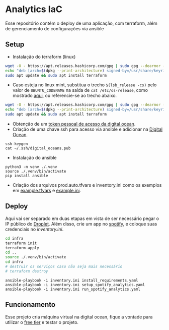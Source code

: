 # Analytics IaC
Esse repositório contém o deploy de uma aplicação, com terraform, além de gerenciamento de configurações via ansible

## Setup

- Instalação do terraform (linux)
```bash
wget -O - https://apt.releases.hashicorp.com/gpg | sudo gpg --dearmor -o /usr/share/keyrings/hashicorp-archive-keyring.gpg
echo "deb [arch=$(dpkg --print-architecture) signed-by=/usr/share/keyrings/hashicorp-archive-keyring.gpg] https://apt.releases.hashicorp.com $(lsb_release -cs) main" | sudo tee /etc/apt/sources.list.d/hashicorp.list
sudo apt update && sudo apt install terraform
```

- Caso esteja no linux mint, substitua o trecho `$(lsb_release -cs)` pelo valor de `UBUNTU_CODENAME` na saída de `cat /etc/os-release`, como mostrado [aqui](https://stackoverflow.com/questions/78592832/cannot-install-hashicorp-vault-in-linuxmint-21-3-the-repository-does-not-have), ou referencie-se ao trecho abaixo.

```bash
wget -O - https://apt.releases.hashicorp.com/gpg | sudo gpg --dearmor -o /usr/share/keyrings/hashicorp-archive-keyring.gpg
echo "deb [arch=$(dpkg --print-architecture) signed-by=/usr/share/keyrings/hashicorp-archive-keyring.gpg] https://apt.releases.hashicorp.com $(sed 's/UBUNTU_CODENAME=//;t;d' /etc/os-release) main" | sudo tee /etc/apt/sources.list.d/hashicorp.list
sudo apt update && sudo apt install terraform
```

- Obtenção de um [token pessoal de acesso da digital ocean](https://docs.digitalocean.com/reference/api/create-personal-access-token/).
- Criação de uma chave ssh para acesso via ansible e adicionar na [Digital Ocean](https://cloud.digitalocean.com/account/security).
```
ssh-keygen
cat ~/.ssh/digital_oceans.pub
```

- Instalação do ansible
```
python3 -m venv ./.venv
source ./.venv/bin/activate
pip install ansible
```

- Criação dos arquivos prod.auto.tfvars e inventory.ini como os exemplos em [example.tfvars](/infra/example.tfvars) e [example.ini](/infra/example.ini).


## Deploy

Aqui vai ser separado em duas etapas em vista de ser necessário pegar o IP público do [Droplet](https://cloud.digitalocean.com/droplets). Além disso, crie um app no [spotify](https://developer.spotify.com/dashboard/login), e coloque suas credenciais
no *inventory.ini*.
```bash
cd infra
terraform init
terraform apply
cd ..
source ./.venv/bin/activate
cd infra
# destruir os serviços caso não seja mais necessário
# terraform destroy
```

```
ansible-playbook -i inventory.ini install_requirements.yaml
ansible-playbook -i inventory.ini setup_spotify_analytics.yaml
ansible-playbook -i inventory.ini run_spotify_analytics.yaml
```

## Funcionamento

Esse projeto cria máquina virtual na digital ocean, fique a vontade para utilizar o [free tier](https://cloud.digitalocean.com/registrations/new) e testar o projeto.
